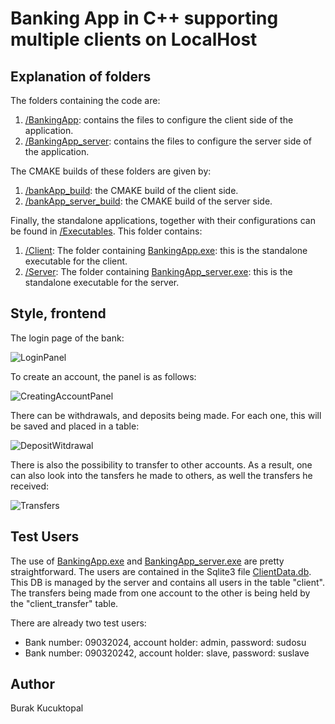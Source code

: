 # Banking App in C++ supporting multiple clients on LocalHost

## Explanation of folders
The folders containing the code are:
<ol>
  <li><a href="https://github.com/BurakKTopal/QtBankingApp/tree/master/BankingApp">/BankingApp</a>: contains the files to configure the client side of the application.</il>
  <li><a href="https://github.com/BurakKTopal/QtBankingApp/tree/master/BankingApp_server">/BankingApp_server</a>: contains the files to configure the server side of the application.</il>
</ol>

The CMAKE builds of these folders are given by:
<ol>
  <li><a href="https://github.com/BurakKTopal/QtBankingApp/tree/master/bankApp_build">/bankApp_build</a>: the CMAKE build of the client side.</li>
  <li><a href="https://github.com/BurakKTopal/QtBankingApp/tree/master/bankApp_server_build">/bankApp_server_build</a>: the CMAKE build of the server side.</li>
</ol>

Finally, the standalone applications, together with their configurations can be found in <a href="https://github.com/BurakKTopal/QtBankingApp/tree/master/Executables">/Executables</a>. This folder
contains:
<ol>
  <li><a href="https://github.com/BurakKTopal/QtBankingApp/tree/master/Executables/Client">/Client</a>: The folder containing <a href="https://github.com/BurakKTopal/QtBankingApp/blob/master/Executables/Client/BankingApp.exe">BankingApp.exe</a>: this is the standalone executable for the client.</li>
  <li><a href="https://github.com/BurakKTopal/QtBankingApp/tree/master/Executables/Server">/Server</a>: The folder containing <a href="https://github.com/BurakKTopal/QtBankingApp/blob/master/Executables/Server/BankingApp_server.exe">BankingApp_server.exe</a>: this is the standalone executable for the server.</li>
</ol>

## Style, frontend
<p>The login page of the bank:</p>

![LoginPanel](https://github.com/BurakKTopal/QtBankingApp/assets/131784330/69b38091-bfa3-4db8-a154-a18609bc75bd)




<p>To create an account, the panel is as follows:</p>

![CreatingAccountPanel](https://github.com/BurakKTopal/QtBankingApp/assets/131784330/8ad1b1ee-96de-4712-8cac-1a17c41ddc62)

<p>There can be withdrawals, and deposits being made. For each one, this will be saved and placed in a table:</p>

![DepositWitdrawal](https://github.com/BurakKTopal/QtBankingApp/assets/131784330/bbb83e22-7908-41e9-931f-0445bda970fe)



<p>There is also the possibility to transfer to other accounts. As a result, one can also look into the tansfers he made to others, as well the transfers he received:</p>

![Transfers](https://github.com/BurakKTopal/QtBankingApp/assets/131784330/bfbc064d-9722-41b9-b2a1-15dc4639d301)

## Test Users
<p>
The use of <a href="https://github.com/BurakKTopal/QtBankingApp/blob/master/Executables/Client/BankingApp.exe">BankingApp.exe</a> and <a href="https://github.com/BurakKTopal/QtBankingApp/blob/master/Executables/Server/BankingApp_server.exe">BankingApp_server.exe</a> are pretty straightforward. The users are contained in the Sqlite3 file
<a href="https://github.com/BurakKTopal/QtBankingApp/blob/master/Executables/Server/ClientData.db">ClientData.db</a>. This DB is managed by the server and contains all users in the table "client". The transfers being made from one account 
to the other is being held by the "client_transfer" table.
</p>

<p>
  There are already two test users:
  <ul>
    <li>
      Bank number: 09032024, account holder: admin, password: sudosu
    </li>
    <li>
      Bank number: 090320242, account holder: slave, password: suslave
    </li>
  </ul>
</p>


## Author
Burak Kucuktopal
